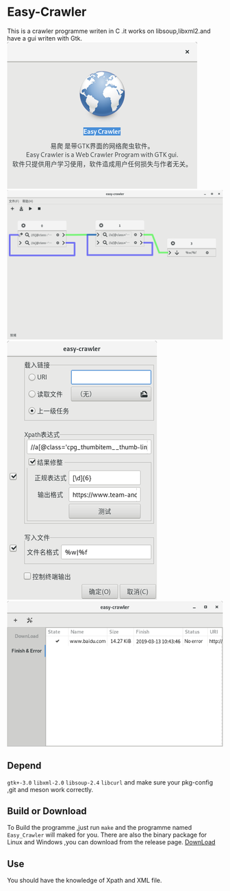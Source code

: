 Easy-Crawler
============
This is a crawler programme writen in C .it works on libsoup,libxml2.and have a gui writen with Gtk.
![](https://github.com/macos2/Easy-Crawler/blob/master/about.png)
![](https://github.com/macos2/Easy-Crawler/blob/master/screenshoot-2.png)
![](https://github.com/macos2/Easy-Crawler/blob/master/screenshoot-1.png)
![](https://github.com/macos2/Easy-Crawler/blob/master/screenshoot-3.png)

Depend
------
`gtk+-3.0` `libxml-2.0` `libsoup-2.4` `libcurl`
and make sure your pkg-config ,git and meson work correctly.

Build or Download
-----
To Build the programme ,just run `make` and the programme named `Easy_Crawler` will maked for you.
There are also the binary package for Linux and Windows ,you can download from the release page.
[DownLoad](https://github.com/macos2/Easy-Crawler/releases)

Use
-----
You should have the knowledge of Xpath and XML file.

